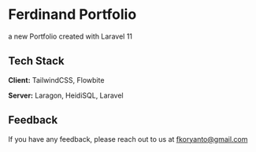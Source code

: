 
# Ferdinand Portfolio

a new Portfolio created with Laravel 11



## Tech Stack

**Client:** TailwindCSS, Flowbite

**Server:** Laragon, HeidiSQL, Laravel


## Feedback

If you have any feedback, please reach out to us at fkoryanto@gmail.com
